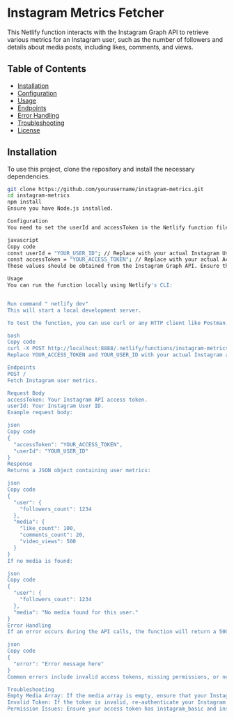 
# Instagram Metrics Fetcher

This Netlify function interacts with the Instagram Graph API to retrieve various metrics for an Instagram user, such as the number of followers and details about media posts, including likes, comments, and views.

## Table of Contents

- [Installation](#installation)
- [Configuration](#configuration)
- [Usage](#usage)
- [Endpoints](#endpoints)
- [Error Handling](#error-handling)
- [Troubleshooting](#troubleshooting)
- [License](#license)

## Installation

To use this project, clone the repository and install the necessary dependencies.

```bash
git clone https://github.com/yourusername/instagram-metrics.git
cd instagram-metrics
npm install
Ensure you have Node.js installed.

Configuration
You need to set the userId and accessToken in the Netlify function file (instagram-metrics.js) to your Instagram User ID and Access Token:

javascript
Copy code
const userId = "YOUR_USER_ID"; // Replace with your actual Instagram User ID
const accessToken = "YOUR_ACCESS_TOKEN"; // Replace with your actual Access Token
These values should be obtained from the Instagram Graph API. Ensure the access token has the necessary permissions (instagram_basic, instagram_manage_insights) to retrieve the required data.

Usage
You can run the function locally using Netlify's CLI:


Run command " netlify dev"
This will start a local development server.

To test the function, you can use curl or any HTTP client like Postman:

bash
Copy code
curl -X POST http://localhost:8888/.netlify/functions/instagram-metrics -d '{"accessToken": "YOUR_ACCESS_TOKEN", "userId": "YOUR_USER_ID"}' -H "Content-Type: application/json"
Replace YOUR_ACCESS_TOKEN and YOUR_USER_ID with your actual Instagram access token and user ID.

Endpoints
POST /
Fetch Instagram user metrics.

Request Body
accessToken: Your Instagram API access token.
userId: Your Instagram User ID.
Example request body:

json
Copy code
{
  "accessToken": "YOUR_ACCESS_TOKEN",
  "userId": "YOUR_USER_ID"
}
Response
Returns a JSON object containing user metrics:

json
Copy code
{
  "user": {
    "followers_count": 1234
  },
  "media": {
    "like_count": 100,
    "comments_count": 20,
    "video_views": 500
  }
}
If no media is found:

json
Copy code
{
  "user": {
    "followers_count": 1234
  },
  "media": "No media found for this user."
}
Error Handling
If an error occurs during the API calls, the function will return a 500 status code with an error message:

json
Copy code
{
  "error": "Error message here"
}
Common errors include invalid access tokens, missing permissions, or network issues.

Troubleshooting
Empty Media Array: If the media array is empty, ensure that your Instagram account has posted media and that your access token has the necessary permissions.
Invalid Token: If the token is invalid, re-authenticate your Instagram app to obtain a valid access token.
Permission Issues: Ensure your access token has instagram_basic and instagram_manage_insights scopes.